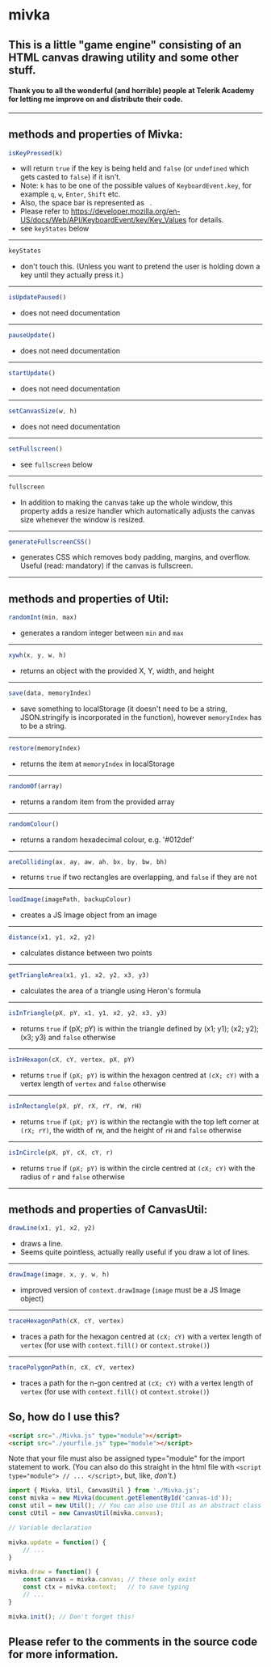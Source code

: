 # mivka
## This is a little "game engine" consisting of an HTML canvas drawing utility and some other stuff.
#### Thank you to all the wonderful (and horrible) people at Telerik Academy for letting me improve on and distribute their code.
---
## methods and properties of Mivka:

```js
isKeyPressed(k)
```
- will return `true` if the key is being held and `false` (or `undefined` which gets casted to `false`) if it isn't.
- Note: `k` has to be one of the possible values of `KeyboardEvent.key`, for example `q`, `w`, `Enter`, `Shift` etc.
- Also, the space bar is represented as ` `.
- Please refer to https://developer.mozilla.org/en-US/docs/Web/API/KeyboardEvent/key/Key_Values for details.
- see `keyStates` below
---

```js
keyStates
```
- don't touch this. (Unless you want to pretend the user is holding down a key until they actually press it.)
---

```js
isUpdatePaused() 
```

- does not need documentation
---

```js
pauseUpdate() 
```

- does not need documentation
---

```js
startUpdate() 
```

- does not need documentation
---

```js
setCanvasSize(w, h) 
```

- does not need documentation
---

```js
setFullscreen() 
```

- see `fullscreen` below
---

```js
fullscreen
```

- In addition to making the canvas take up the whole window, this property adds a resize handler which automatically adjusts the canvas size whenever the window is resized.
---

```js
generateFullscreenCSS()
```
- generates CSS which removes body padding, margins, and overflow. Useful (read: mandatory) if the canvas is fullscreen.
---

## methods and properties of Util:

```js
randomInt(min, max) 
```

- generates a random integer between `min` and `max`
---

```js
xywh(x, y, w, h) 
```

- returns an object with the provided X, Y, width, and height
---

```js
save(data, memoryIndex) 
```

- save something to localStorage (it doesn't need to be a string, JSON.stringify is incorporated in the function), however `memoryIndex` has to be a string.
---

```js
restore(memoryIndex) 
```

- returns the item at `memoryIndex` in localStorage
---

```js
randomOf(array) 
```

- returns a random item from the provided array
---

```js
randomColour()
```

- returns a random hexadecimal colour, e.g. '#012def'
---
```js
areColliding(ax, ay, aw, ah, bx, by, bw, bh) 
```

- returns `true` if two rectangles are overlapping, and `false` if they are not
---

```js
loadImage(imagePath, backupColour) 
```

- creates a JS Image object from an image
---

```js
distance(x1, y1, x2, y2) 
```

- calculates distance between two points
---

```js
getTriangleArea(x1, y1, x2, y2, x3, y3) 
```

- calculates the area of a triangle using Heron's formula
---

```js
isInTriangle(pX, pY, x1, y1, x2, y2, x3, y3) 
```

- returns `true` if (pX; pY) is within the triangle defined by (x1; y1); (x2; y2); (x3; y3) and `false` otherwise
---

```js
isInHexagon(cX, cY, vertex, pX, pY) 
```

- returns `true` if `(pX; pY)` is within the hexagon centred at `(cX; cY)` with a vertex length of `vertex` and `false` otherwise
---

```js
isInRectangle(pX, pY, rX, rY, rW, rH) 
```

- returns `true` if `(pX; pY)` is within the rectangle with the top left corner at `(rX; rY)`, the width of `rW`, and the height of `rH` and `false` otherwise
---

```js
isInCircle(pX, pY, cX, cY, r) 
```

- returns `true` if `(pX; pY)` is within the circle centred at `(cX; cY)` with the radius of `r` and `false` otherwise
---

## methods and properties of CanvasUtil:

```js
drawLine(x1, y1, x2, y2) 
```

- draws a line. 
- Seems quite pointless, actually really useful if you draw a lot of lines.
---

```js
drawImage(image, x, y, w, h) 
```

- improved version of `context.drawImage` (`image` must be a JS Image object)
---


```js
traceHexagonPath(cX, cY, vertex) 
```

- traces a path for the hexagon centred at `(cX; cY)` with a vertex length of `vertex` (for use with `context.fill()` or `context.stroke()`)
---

```js
tracePolygonPath(n, cX, cY, vertex) 
```

- traces a path for the n-gon centred at `(cX; cY)` with a vertex length of `vertex` (for use with `context.fill()` ot `context.stroke()`)

## So, how do I use this?
```html
<script src="./Mivka.js" type="module"></script>
<script src="./yourfile.js" type="module"></script>
```

Note that your file must also be assigned type="module" for the import statement to work.
(You can also do this straight in the html file with `<script type="module"> // ... </script>`, but, like, *don't.*)

```js
import { Mivka, Util, CanvasUtil } from './Mivka.js';
const mivka = new Mivka(document.getElementById('canvas-id'));
const util = new Util(); // You can also use Util as an abstract class with Util.prototype, but that takes significantly more typing.
const cUtil = new CanvasUtil(mivka.canvas);

// Variable declaration

mivka.update = function() {
	// ...
}

mivka.draw = function() {
	const canvas = mivka.canvas; // these only exist
	const ctx = mivka.context;   // to save typing
	// ...
}

mivka.init(); // Don't forget this!

```

## Please refer to the comments in the source code for more information.
